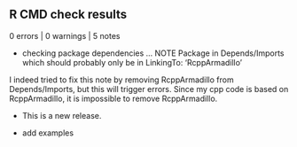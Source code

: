 ## R CMD check results

0 errors | 0 warnings | 5 notes

* checking package dependencies ... NOTE
Package in Depends/Imports which should probably only be in LinkingTo: ‘RcppArmadillo’

I indeed tried to fix this note by removing RcppArmadillo from Depends/Imports, but this will trigger errors. Since my cpp code is based on RcppArmadillo, it is impossible to remove RcppArmadillo. 

* This is a new release.

* add examples
